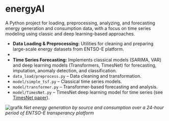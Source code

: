 # energyAI

A Python project for loading, preprocessing, analyzing, and forecasting energy generation and consumption data, with a focus on time series modeling using classic and deep learning-based approaches.

- **Data Loading & Preprocessing:** Utilities for cleaning and preparing large-scale energy datasets from ENTSO-E platform.
- 
- **Time Series Forecasting:** Implements classical models (SARIMA, VAR) and deep learning models (Transformers, TimesNet) for forecasting, imputation, anomaly detection, and classification.
- `data_load/preprocess.py` – Data cleaning and transformation.
- `model/simple_tsf.py` – Classical time series models.
- `model/transformer.py` – Transformer-based forecasting and analysis.
- `model/TimesNet.py` – TimesNet deep learning model for time series (see [TimesNet paper](https://openreview.net/pdf?id=ju_Uqw384Oq)).





![grafik](https://github.com/user-attachments/assets/6389df4c-14a5-4b88-9993-7b9f7c51880a)
*Net energy generation by source and consumption over a 24-hour period of ENTSO-E transperancy platform*
